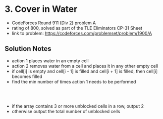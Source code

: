 # 3. Cover in Water

* CodeForces Round 911 (Div 2) problem A
* rating of 800, solved as part of the TLE Eliminators CP-31 Sheet
* link to problem: https://codeforces.com/problemset/problem/1900/A

## Solution Notes

* action 1 places water in an empty cell
* action 2 removes water from a cell and places it in any other empty cell
* if cell[i] is empty and cell[i - 1] is filled and cell[i + 1] is filled, then cell[i] becomes filled
* find the min number of times action 1 needs to be performed

<br> <br>

* if the array contains 3 or more unblocked cells in a row, output 2
* otherwise output the total number of unblocked cells